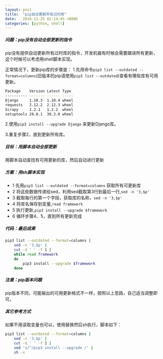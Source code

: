 ```yaml
---
layout: post
title:  "pip自动更新所有过时库"
date:   2016-12-25 02:14:45 +0800
categories: [python, shell]
---
```


##### 问题：pip没有自动全部更新的指令

pip没有提供自动更新所有过时库的指令，开发机器有时候会需要跟进所有更新，这个时候可以考虑用shell脚本实现。



正常情况下，更新pip库的步骤是：
1.先用命令`pip3 list --outdated --format=columns`(旧版本的pip请使用`pip3 list --outdated`)查看有哪些库有可用更新。

```bash         
Package    Version Latest Type      
---------- ------- ------ -----         
Django     1.10.3  1.10.4 wheel         
requests   2.12.2  2.12.3 wheel         
Scrapy     1.2.1   1.2.2  wheel         
setuptools 29.0.1  30.3.0 wheel         
```

2.使用`pip3 install --upgrade Django` 来更新Django库。

3.重复步骤2，直到更新所有库。

#####  目标：用脚本自动全部更新

用脚本自动查找有可用更新的库，然后自动进行更新

#####  方案：用sh脚本实现

            
* 1 先用`pip3 list --outdated --format=columns` 获取所有可更新库
* 2 将这些数据传递给sed，利用sed截取第3行到最后一行,`sed -n '3,$p'` 
* 3 截取每行的第一个字段，获取库的名称，`sed -n '3,$p'`
* 4 将库名保存到变量,`read framework`
* 5 执行更新,`pip3 install --upgrade $framework`
* 6 循环步骤4、5，直到所有更新完成

#####  代码：最后成果

```bash
pip3 list --outdated --format=columns |
    sed -n '3,$p' |
    cut -d ' ' -f 1 |
    while read framework 
    do
        pip3 install --upgrade $framework
    done
```

#####  注意：pip版本问题

pip版本不同，可能输出的可用更新格式不一样，按照以上思路，自己适当调整即可。

#####  其它参考方式

如果不用读取变量也可以，使用替换然后sh执行，脚本如下：

```bash
pip3 list --outdated --format=columns |
    sed -n '3,$p' |
    cut -d ' ' -f 1 |
    sed 's/^/pip3 install --upgrade /' |
    sh -x
```